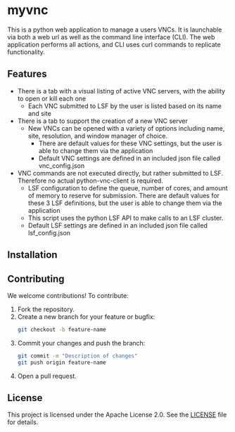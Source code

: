 # myvnc
This is a python web application to manage a users VNCs. It is launchable via both a web url as well as the command line interface (CLI). The web application performs all actions, and CLI uses curl commands to replicate functionality.

## Features
- There is a tab with a visual listing of active VNC servers, with the ability to open or kill each one
  - Each VNC submitted to LSF by the user is listed based on its name and site
- There is a tab to support the creation of a new VNC server
  - New VNCs can be opened with a variety of options including name, site, resolution, and window manager of choice.
    - There are default values for these VNC settings, but the user is able to change them via the application
    - Default VNC settings are defined in an included json file called vnc_config.json
- VNC commands are not executed directly, but rather submitted to LSF. Therefore no actual python-vnc-client is required.
  - LSF configuration to define the queue, number of cores, and amount of memory to reserve for submission. There are default values for these 3 LSF definitions, but the user is able to change them via the application
  - This script uses the python LSF API to make calls to an LSF cluster.
  - Default LSF settings are defined in an included json file called lsf_config.json

## Installation

## Contributing
We welcome contributions! To contribute:
1. Fork the repository.
2. Create a new branch for your feature or bugfix:
   ```bash
   git checkout -b feature-name
   ```
3. Commit your changes and push the branch:
   ```bash
   git commit -m "Description of changes"
   git push origin feature-name
   ```
4. Open a pull request.

## License
This project is licensed under the Apache License 2.0. See the [LICENSE](LICENSE) file for details.
